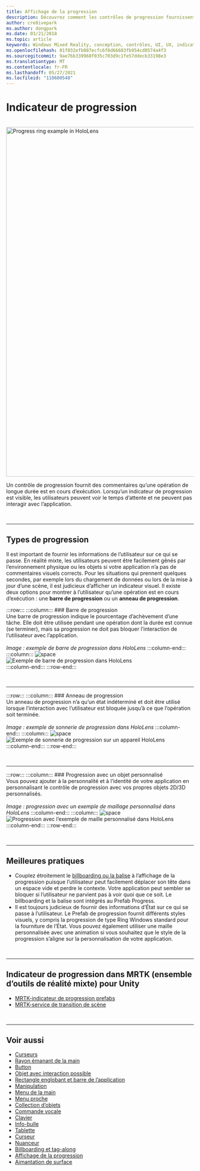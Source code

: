 ```yaml
---
title: Affichage de la progression
description: Découvrez comment les contrôles de progression fournissent aux utilisateurs des commentaires sur l’exécution d’une opération de longue durée dans vos applications de réalité mixte.
author: cre8ivepark
ms.author: dongpark
ms.date: 03/21/2018
ms.topic: article
keywords: Windows Mixed Reality, conception, contrôles, UI, UX, indicateur de progression, casque de réalité mixte, casque de réalité mixte, casque de réalité virtuelle, HoloLens, MRTK, kit de temps de réalité mixte
ms.openlocfilehash: 01f032efb887ecfc6f8d66683fb954cd0574a4f3
ms.sourcegitcommit: 9ae76b339968f035c703d9c1fe57ddecb33198e3
ms.translationtype: MT
ms.contentlocale: fr-FR
ms.lasthandoff: 05/27/2021
ms.locfileid: "110600548"
---
```

# <a name="progress-indicator"></a>Indicateur de progression

<br>

<img src="images/MRTK_ProgressIndicator.gif" alt="Progress ring example in HoloLens" width="940px">

Un contrôle de progression fournit des commentaires qu’une opération de longue durée est en cours d’exécution. Lorsqu’un indicateur de progression est visible, les utilisateurs peuvent voir le temps d’attente et ne peuvent pas interagir avec l’application.

<br>

---

## <a name="types-of-progress"></a>Types de progression

Il est important de fournir les informations de l’utilisateur sur ce qui se passe. En réalité mixte, les utilisateurs peuvent être facilement gênés par l’environnement physique ou les objets si votre application n’a pas de commentaires visuels corrects. Pour les situations qui prennent quelques secondes, par exemple lors du chargement de données ou lors de la mise à jour d’une scène, il est judicieux d’afficher un indicateur visuel. Il existe deux options pour montrer à l’utilisateur qu’une opération est en cours d’exécution : une **barre de progression** ou un **anneau de progression**.

:::row:::
    :::column:::
        ### <a name="progress-barbr"></a>Barre de progression<br>
        Une barre de progression indique le pourcentage d’achèvement d’une tâche. Elle doit être utilisée pendant une opération dont la durée est connue (se terminer), mais sa progression ne doit pas bloquer l’interaction de l’utilisateur avec l’application.<br>
        <br>
        *Image : exemple de barre de progression dans HoloLens*
    :::column-end:::
        :::column:::
        ![space](images/spacer-20x582.png)<br>
       ![Exemple de barre de progression dans HoloLens](images/640px-progressbar.jpg)<br>
    :::column-end:::
:::row-end:::

<br>

---

:::row:::
    :::column:::
        ### <a name="progress-ringbr"></a>Anneau de progression<br>
        Un anneau de progression n’a qu’un état indéterminé et doit être utilisé lorsque l’interaction avec l’utilisateur est bloquée jusqu’à ce que l’opération soit terminée.<br>
        <br>
        *Image : exemple de sonnerie de progression dans HoloLens*
    :::column-end:::
        :::column:::
        ![space](images/spacer-20x582.png)<br>
       ![Exemple de sonnerie de progression sur un appareil HoloLens](images/640px-progressring.jpg)<br>
    :::column-end:::
:::row-end:::

<br>

---

:::row:::
    :::column:::
        ### <a name="progress-with-a-custom-objectbr"></a>Progression avec un objet personnalisé<br>
        Vous pouvez ajouter à la personnalité et à l’identité de votre application en personnalisant le contrôle de progression avec vos propres objets 2D/3D personnalisés.<br>
        <br>
        *Image : progression avec un exemple de maillage personnalisé dans HoloLens*
    :::column-end:::
        :::column:::
        ![space](images/spacer-20x582.png)<br>
       ![Progression avec l’exemple de maille personnalisé dans HoloLens](images/640px-progresscustom.jpg)<br>
    :::column-end:::
:::row-end:::

<br>

---

## <a name="best-practices"></a>Meilleures pratiques

* Couplez étroitement le [billboarding ou la balise](billboarding-and-tag-along.md) à l’affichage de la progression puisque l’utilisateur peut facilement déplacer son tête dans un espace vide et perdre le contexte. Votre application peut sembler se bloquer si l’utilisateur ne parvient pas à voir quoi que ce soit. Le billboarding et la balise sont intégrés au Prefab Progress.
* Il est toujours judicieux de fournir des informations d’État sur ce qui se passe à l’utilisateur. Le Prefab de progression fournit différents styles visuels, y compris la progression de type Ring Windows standard pour la fourniture de l’État. Vous pouvez également utiliser une maille personnalisée avec une animation si vous souhaitez que le style de la progression s’aligne sur la personnalisation de votre application.

<br>

---

## <a name="progress-indicator-in-mrtk-mixed-reality-toolkit-for-unity"></a>Indicateur de progression dans MRTK (ensemble d’outils de réalité mixte) pour Unity

* [MRTK-indicateur de progression prefabs](https://github.com/microsoft/MixedRealityToolkit-Unity/tree/main/Assets/MRTK/SDK/Features/UX/Prefabs/ProgressIndicators)
* [MRTK-service de transition de scène](/windows/mixed-reality/mrtk-unity/features/extensions/scene-transition-service)


<br>

---

## <a name="see-also"></a>Voir aussi

* [Curseurs](cursors.md)
* [Rayon émanant de la main](point-and-commit.md)
* [Button](button.md)
* [Objet avec interaction possible](interactable-object.md)
* [Rectangle englobant et barre de l’application](app-bar-and-bounding-box.md)
* [Manipulation](direct-manipulation.md)
* [Menu de la main](hand-menu.md)
* [Menu proche](near-menu.md)
* [Collection d’objets](object-collection.md)
* [Commande vocale](voice-input.md)
* [Clavier](keyboard.md)
* [Info-bulle](tooltip.md)
* [Tablette](slate.md)
* [Curseur](slider.md)
* [Nuanceur](shader.md)
* [Billboarding et tag-along](billboarding-and-tag-along.md)
* [Affichage de la progression](progress.md)
* [Aimantation de surface](surface-magnetism.md)